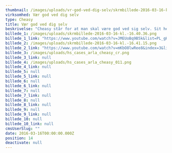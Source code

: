 ```yaml
---
thumbnail: /images/uploads/vr-god-ved-dig-selv/skrmbillede-2016-03-16-kl.-15.54.30.png
virksomhed: Vær god ved dig selv
type: Cheasy
title: Vær god ved dig selv
beskrivelse: "Cheasy står for at man skal være god ved sig selv. Sit hele selv. Naturligvis skal man spise sundt, træne sine mavemuskler, og cykle så meget som muligt. Og heldigvis passer Cheasy ind i en sund livsstil.\nMen man skal også huske at være go’ ved den del af sig selv, som skriger på det, der smager lidt syndigt. Den del, der mener, at kalorier bare er små skabninger, der bor inde i ens skab, og syr ens tøj lidt strammere om natten. Eller den del, der siger at is er fundamentet i madpyramiden. Cheasy har lavt fedtindhold og ingen tilsat sukker, men smager til gengæld af #CheatDay. Så heldigvis er der hjælp at hente, når du skal være god ved dig selv. \n\n"
billede_1: /images/uploads/skrmbillede-2016-03-16-kl.-16.40.36.png
billede_1_link: "https://www.youtube.com/watch?v=JMEUoBq9B5k&list=PL_gHF9vtwkV6npRpeipHaFwcFgOlJ_yFs&index=4"
billede_2: /images/uploads/skrmbillede-2016-03-16-kl.-16.41.15.png
billede_2_link: "https://www.youtube.com/watch?v=mKbO8lwRee8&index=3&list=PL_gHF9vtwkV6npRpeipHaFwcFgOlJ_yFs"
billede_3: /images/uploads/hs_cases_arla_cheasy_cr.png
billede_3_link: null
billede_4: /images/uploads/hs_cases_arla_cheasy_011.png
billede_4_link: null
billede_5: null
billede_5_link: null
billede_6: null
billede_6_link: null
billede_7: null
billede_7_link: null
billede_8: null
billede_8_link: null
billede_9: null
billede_9_link: null
billede_10: null
billede_10_link: null
cmsUserSlug: ""
date: 2016-03-16T00:00:00.000Z
position: 14
deactivate: null
---
```


